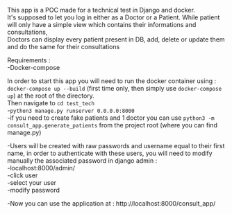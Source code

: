 This app is a POC made for a technical test in Django and docker. <br/>
It's supposed to let you log in either as a Doctor or a Patient. While patient will only have a simple view which contains their informations and consultations, <br/>
Doctors can display every patient present in DB, add, delete or update them and do the same for their consultations <br/>

Requirements : <br/>
  -Docker-compose <br/>


In order to start this app you will need to run the docker container using : ```docker-compose up --build``` (first time only, then simply use ```docker-compose up```) at the root of the directory. <br/>
Then navigate to ```cd test_tech``` <br/>
-```python3 manage.py runserver 0.0.0.0:8000``` <br/>
-if you need to create fake patients and 1 doctor you can use ```python3 -m consult_app.generate_patients``` from the project root (where you can find manage.py) <br/>

-Users will be created with raw passwords and username equal to their first name, in order to authenticate with these users, you will need to modify manually the associated password in django admin : <br/>
  -localhost:8000/admin/  <br/>
  -click user <br/>
  -select your user <br/>
  -modify password <br/>

-Now you can use the application at : http://localhost:8000/consult_app/
